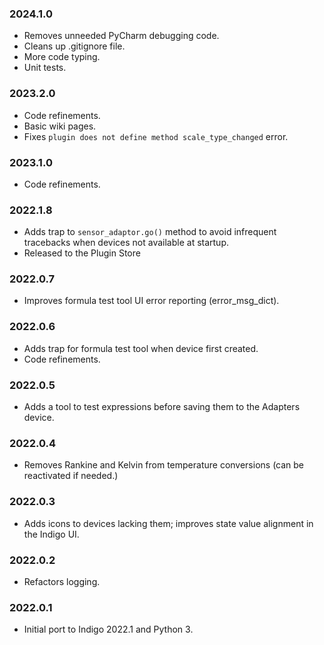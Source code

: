 ### 2024.1.0
- Removes unneeded PyCharm debugging code.
- Cleans up .gitignore file.
- More code typing.
- Unit tests.

### 2023.2.0
- Code refinements.
- Basic wiki pages.
- Fixes `plugin does not define method scale_type_changed` error.

### 2023.1.0
- Code refinements.

### 2022.1.8
- Adds trap to `sensor_adaptor.go()` method to avoid infrequent tracebacks when devices not available at startup.
- Released to the Plugin Store

### 2022.0.7
- Improves formula test tool UI error reporting (error_msg_dict).

### 2022.0.6
- Adds trap for formula test tool when device first created.
- Code refinements.

### 2022.0.5
- Adds a tool to test expressions before saving them to the Adapters device.

### 2022.0.4
- Removes Rankine and Kelvin from temperature conversions (can be reactivated if needed.)

### 2022.0.3
- Adds icons to devices lacking them; improves state value alignment in the Indigo UI.
 
### 2022.0.2
- Refactors logging.

### 2022.0.1
- Initial port to Indigo 2022.1 and Python 3.
